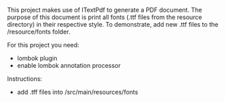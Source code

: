 This project makes use of ITextPdf to generate a PDF document. 
The purpose of this document is print all fonts (.ttf files from the resource directory) in their respective style. 
To demonstrate, add new .ttf files to the /resource/fonts folder.

For this project you need:
- lombok plugin
- enable lombok annotation processor

Instructions:
- add .tff files into /src/main/resources/fonts